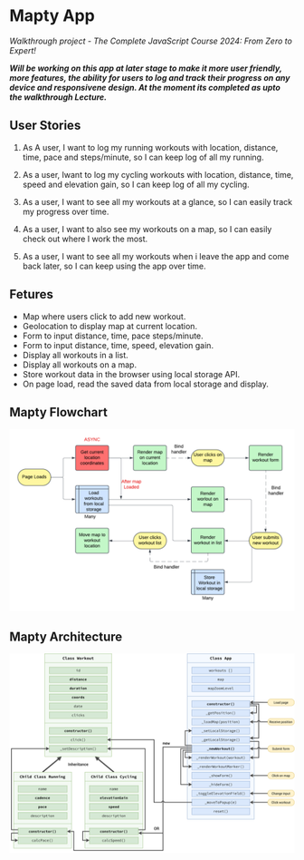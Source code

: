 # Mapty App

_Walkthrough project - The Complete JavaScript Course 2024: From Zero to Expert!_

**_Will be working on this app at later stage to make it more user friendly, more features, the ability for users to log and track their progress on any device and responsivene design. At the moment its completed as upto the walkthrough Lecture._**

## User Stories

1. As A user, I want to log my running workouts with location, distance, time, pace and steps/minute, so I can keep log of all my running.

2. As a user, Iwant to log my cycling workouts with location, distance, time, speed and elevation gain, so I can keep log of all my cycling.

3. As a user, I want to see all my workouts at a glance, so I can easily track my progress over time.

4. As a user, I want to also see my workouts on a map, so I can easily check out where I work the most.

5. As a user, I want to see all my workouts when i leave the app and come back later, so I can keep using the app over time.

## Fetures

- Map where users click to add new workout.
- Geolocation to display map at current location.
- Form to input distance, time, pace steps/minute.
- Form to input distance, time, speed, elevation gain.
- Display all workouts in a list.
- Display all workouts on a map.
- Store workout data in the browser using local storage API.
- On page load, read the saved data from local storage and display.

## Mapty Flowchart

![Mapty Flowchart](documentation/mapty-flowchart.png)

## Mapty Architecture

![Mapty Architecture](documentation/mapty-architecture.png)
